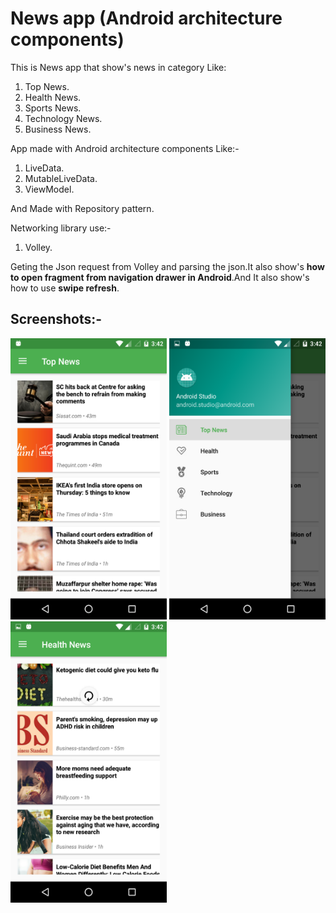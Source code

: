 # News app (Android architecture components)

This is News app that show's news in category Like:

1) Top News.
2) Health News.
3) Sports News.
4) Technology News.
5) Business News.

App made with Android architecture components Like:-

1) LiveData.
2) MutableLiveData.
3) ViewModel.

And Made with Repository pattern.

Networking library use:- 

1) Volley.

Geting the Json request from Volley and parsing the json.It also show's **how to open fragment from navigation drawer in Android**.And It also show's how to use **swipe refresh**.

## Screenshots:-

<img src="https://github.com/krunalpatel3/News-app-AAC-Example/blob/master/Screenshots/Screenshot_20180808-154229.png" width="250" height="450" /> <img src="https://github.com/krunalpatel3/News-app-AAC-Example/blob/master/Screenshots/Screenshot_20180808-154236.png" width="250" height="450" /> <img src="https://github.com/krunalpatel3/News-app-AAC-Example/blob/master/Screenshots/Screenshot_20180808-154259.png" width="250" height="450" />

